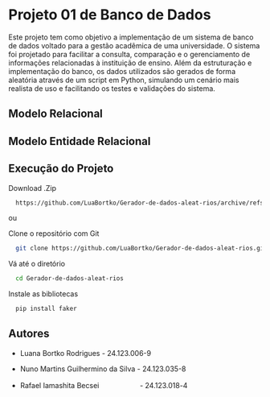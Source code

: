 
# Projeto 01 de Banco de Dados
   

Este projeto tem como objetivo a implementação de um sistema de banco de dados voltado para a gestão acadêmica de uma universidade. O sistema foi projetado para facilitar a consulta, comparação e o gerenciamento de informações relacionadas à instituição de ensino. Além da estruturação e implementação do banco, os dados utilizados são gerados de forma aleatória através de um script em Python, simulando um cenário mais realista de uso e facilitando os testes e validações do sistema.

## Modelo Relacional


## Modelo Entidade Relacional


## Execução do Projeto

Download .Zip

```bash
  https://github.com/LuaBortko/Gerador-de-dados-aleat-rios/archive/refs/heads/main.zip
```

ou

Clone o repositório com Git

```bash
  git clone https://github.com/LuaBortko/Gerador-de-dados-aleat-rios.git
```

Vá até o diretório 

```bash
  cd Gerador-de-dados-aleat-rios
```

Instale as bibliotecas

```bash
  pip install faker
```


## Autores

- Luana Bortko Rodrigues - 24.123.006-9  

- Nuno Martins Guilhermino da Silva - 24.123.035-8

- Rafael Iamashita Becsei ㅤㅤㅤㅤㅤㅤ- 24.123.018-4

